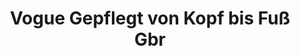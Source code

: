 ---
title: "Vogue Gepflegt von Kopf bis Fuß Gbr"
url: /leipzig/vogue-gepflegt-von-kopf-bis-fuss-gbr/
shop: Kosmetik
---